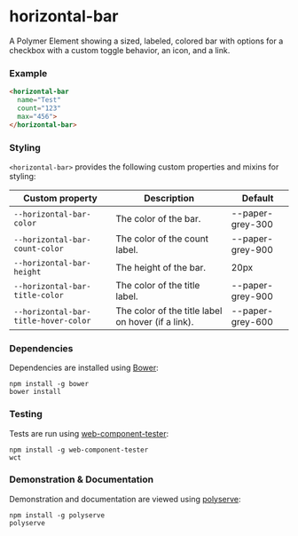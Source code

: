 # horizontal-bar

A Polymer Element showing a sized, labeled, colored bar with options for a checkbox with a custom toggle behavior, an icon, and a link.

### Example
```html
<horizontal-bar
  name="Test"
  count="123"
  max="456">
</horizontal-bar>
```

### Styling

`<horizontal-bar>` provides the following custom properties and mixins for styling:

Custom property                      | Description                                        | Default
-------------------------------------|----------------------------------------------------|--------
`--horizontal-bar-color`             | The color of the bar.                              | --paper-grey-300
`--horizontal-bar-count-color`       | The color of the count label.                      | --paper-grey-900
`--horizontal-bar-height`            | The height of the bar.                             | 20px
`--horizontal-bar-title-color`       | The color of the title label.                      | --paper-grey-900
`--horizontal-bar-title-hover-color` | The color of the title label on hover (if a link). | --paper-grey-600

### Dependencies

Dependencies are installed using [Bower](http://bower.io/):

    npm install -g bower
    bower install

### Testing

Tests are run using [web-component-tester](https://github.com/Polymer/web-component-tester):

    npm install -g web-component-tester
    wct

### Demonstration & Documentation

Demonstration and documentation are viewed using [polyserve](https://github.com/PolymerLabs/polyserve):

    npm install -g polyserve
    polyserve

